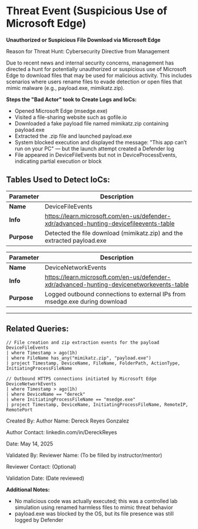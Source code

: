 
# Threat Event (Suspicious Use of Microsoft Edge)
**Unauthorized or Suspicious File Download via Microsoft Edge**

Reason for Threat Hunt:
Cybersecurity Directive from Management

Due to recent news and internal security concerns, management has directed a hunt for potentially unauthorized or suspicious use of Microsoft Edge to download files that may be used for malicious activity. This includes scenarios where users rename files to evade detection or open files that mimic malware (e.g., payload.exe, mimikatz.zip).

**Steps the "Bad Actor" took to Create Logs and IoCs:**
- Opened Microsoft Edge (msedge.exe)
- Visited a file-sharing website such as gofile.io
- Downloaded a fake payload file named mimikatz.zip containing payload.exe
- Extracted the .zip file and launched payload.exe
- System blocked execution and displayed the message:
"This app can’t run on your PC" — but the launch attempt created a Defender log
- File appeared in DeviceFileEvents but not in DeviceProcessEvents, indicating partial execution or block



## Tables Used to Detect IoCs:

| **Parameter**	|  **Description**|
|---------------|----------------------------------------------------------------------------------------|
| **Name**      |   DeviceFileEvents|
|**Info**       |	https://learn.microsoft.com/en-us/defender-xdr/advanced-hunting-devicefileevents-table |
|**Purpose**    |	Detected the file download (mimikatz.zip) and the extracted payload.exe |


| **Parameter** | **Description**|
|---------------|----------------------------------------------------------------------------------------|
|**Name**	      |   DeviceNetworkEvents|
|**Info**       | https://learn.microsoft.com/en-us/defender-xdr/advanced-hunting-devicenetworkevents-table
|**Purpose**    |	Logged outbound connections to external IPs from msedge.exe during download

---
## Related Queries:

```kql
// File creation and zip extraction events for the payload
DeviceFileEvents
| where Timestamp > ago(1h)
| where FileName has_any("mimikatz.zip", "payload.exe")
| project Timestamp, DeviceName, FileName, FolderPath, ActionType, InitiatingProcessFileName
```

```kql
// Outbound HTTPS connections initiated by Microsoft Edge
DeviceNetworkEvents
| where Timestamp > ago(1h)
| where DeviceName == "dereck"
| where InitiatingProcessFileName == "msedge.exe"
| project Timestamp, DeviceName, InitiatingProcessFileName, RemoteIP, RemotePort
```
Created By:
Author Name: Dereck Reyes Gonzalez

Author Contact: linkedin.com/in/DereckReyes

Date: May 14, 2025

Validated By:
Reviewer Name: (To be filled by instructor/mentor)

Reviewer Contact: (Optional)

Validation Date: (Date reviewed)

**Additional Notes:**
- No malicious code was actually executed; this was a controlled lab simulation using renamed harmless files to mimic threat behavior
- payload.exe was blocked by the OS, but its file presence was still logged by Defender



